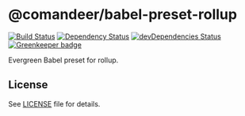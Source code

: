 # @comandeer/babel-preset-rollup

[![Build Status](https://travis-ci.org/Comandeer/babel-preset-rollup.svg?branch=master)](https://travis-ci.org/Comandeer/babel-preset-rollup) [![Dependency Status](https://david-dm.org/Comandeer/babel-preset-rollup.svg)](https://david-dm.org/Comandeer/babel-preset-rollup) [![devDependencies Status](https://david-dm.org/Comandeer/babel-preset-rollup/dev-status.svg)](https://david-dm.org/Comandeer/babel-preset-rollup?type=dev) [![Greenkeeper badge](https://badges.greenkeeper.io/Comandeer/babel-preset-rollup.svg)](https://greenkeeper.io/)

Evergreen Babel preset for rollup.

## License

See [LICENSE](./LICENSE) file for details.
